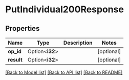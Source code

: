 # PutIndividual200Response

## Properties

Name | Type | Description | Notes
------------ | ------------- | ------------- | -------------
**op_id** | Option<**i32**> |  | [optional]
**result** | Option<**i32**> |  | [optional]

[[Back to Model list]](../README.md#documentation-for-models) [[Back to API list]](../README.md#documentation-for-api-endpoints) [[Back to README]](../README.md)



